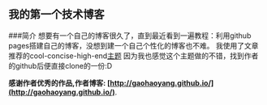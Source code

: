 ## 我的第一个技术博客
###简介
想要有一个自己的博客很久了，直到最近看到一遍教程：利用github pages搭建自己的博客，没想到建一个自己个性化的博客也不难。
我使用了文章推荐的cool-concise-high-end[主题](http://jekyllthemes.org/themes/cool-concise-high-end/) 因为我也感觉这个主题做的不错，找到作者的github后便直接clone的一份:D

**感谢作者优秀的作品,作者博客: [http://gaohaoyang.github.io/](http://gaohaoyang.github.io/)**.

